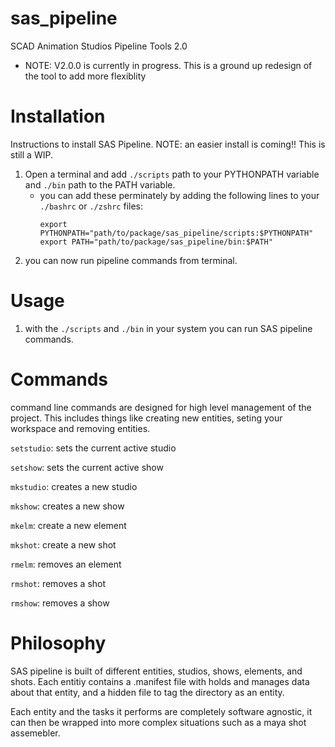 # sas_pipeline
SCAD Animation Studios Pipeline Tools 2.0


- NOTE: V2.0.0 is currently in progress. This is a ground up redesign of the tool to add more flexiblity

# Installation
Instructions to install SAS Pipeline. 
NOTE: an easier install is coming!! This is still a WIP. 
1. Open a terminal and add `./scripts` path to your PYTHONPATH variable and `./bin` path to the PATH variable. 
    - you can add these perminately by adding the following lines to your `./bashrc` or `./zshrc` files:
         ```
         export PYTHONPATH="path/to/package/sas_pipeline/scripts:$PYTHONPATH"
         export PATH="path/to/package/sas_pipeline/bin:$PATH"
        ```
2. you can now run pipeline commands from terminal. 

# Usage
1. with the `./scripts` and `./bin` in your system you can run SAS pipeline commands. 


# Commands 
command line commands are designed for high level management of the project. This includes things like creating new
entities, seting your workspace and removing entities. 

`setstudio`: sets the current active studio

`setshow`: sets the current active show

`mkstudio`: creates a new studio

`mkshow`: creates a new show

`mkelm`: create a new element

`mkshot`: create a new shot 

`rmelm`: removes an element

`rmshot`: removes a shot 

`rmshow`: removes a show


# Philosophy
SAS pipeline is built of different entities, studios, shows, elements, and shots. 
Each entitiy contains a .manifest file with holds and manages data about that entity, and a hidden file to tag the 
directory as an entity. 

Each entity and the tasks it performs are completely software agnostic, it can then be wrapped into more complex
situations such as a maya shot assemebler. 







